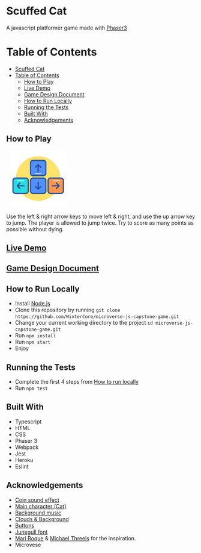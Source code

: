 # Scuffed Cat
A javascript platformer game made with [Phaser3](https://phaser.io/phaser3)

# Table of Contents

- [Scuffed Cat](#scuffed-cat)
- [Table of Contents](#table-of-contents)
  - [How to Play](#how-to-play)
  - [Live Demo](#live-demo)
  - [Game Design Document](#game-design-document)
  - [How to Run Locally](#how-to-run-locally)
  - [Running the Tests](#running-the-tests)
  - [Built With](#built-with)
  - [Acknowledgements](#acknowledgements)

## How to Play

<img width="150px" style="margin: 0 10px;" src="public/assets/arrow_keys.png">

Use the left & right arrow keys to move left & right, and use the up arrow key to jump.
The player is allowed to jump twice.
Try to score as many points as possible without dying.

## [Live Demo](https://obscure-refuge-92796.herokuapp.com/)

## [Game Design Document](GDD.md)

## How to Run Locally

- Install [Node.js](https://nodejs.org/en/download/)
- Clone this repository by running `git clone https://github.com/WinterCore/microverse-js-capstone-game.git`
- Change your current working directory to the project `cd microverse-js-capstone-game.git`
- Run `npm install`
- Run `npm start`
- Enjoy

## Running the Tests

- Complete the first 4 steps from [How to run locally](#how-to-run-locally)
- Run `npm test`

## Built With
- Typescript
- HTML
- CSS
- Phaser 3
- Webpack
- Jest
- Heroku
- Eslint

## Acknowledgements
- [Coin sound effect](https://opengameart.org/content/plingy-coin)
- [Main character (Cat)](https://opengameart.org/content/sergeant-cat)
- [Background music](https://opengameart.org/content/re-music) 
- [Clouds & Background](https://opengameart.org/content/background-land)
- [Buttons](https://opengameart.org/content/candy-button-pack)
- [Junegull font](https://www.dafont.com/junegull.font)
- [Mari Roque](https://github.com/MarilenaRoque) & [Michael Threels](https://github.com/mikethreels) for the inspiration.
- Microvese

